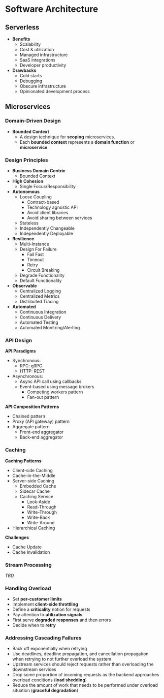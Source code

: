 # Software Architecture

## Serverless

  - **Benefits**
    - Scalability
    - Cost & utilization
    - Managed infrastructure
    - SaaS integrations
    - Developer productivity
  - **Drawbacks**
    - Cold starts
    - Debugging
    - Obscure infrastructure
    - Opinionated development process

## Microservices

### Domain-Driven Design

  - **Bounded Context**
    - A design technique for **scoping** microservices.
    - Each **bounded context** represents a **domain function** or **microservice**.

### Design Principles

  - **Business Domain Centric**
    - Bounded Context
  - **High Cohesion**
    - Single Focus/Responsibility
  - **Autonomous**
    - Loose Coupling
      - Contract-based
      - Technology agnostic API
      - Avoid client libraries
      - Avoid sharing between services
    - Stateless
    - Independently Changeable
    - Independently Deployable
  - **Resilience**
    - Multi-Instance
    - Design For Failure
      - Fail Fast
      - Timeout
      - Retry
      - Circuit Breaking
    - Degrade Functionality
    - Default Functionality
  - **Observable**
    - Centralized Logging
    - Centralized Metrics
    - Distributed Tracing
  - **Automated**
    - Continuous Integration
    - Continuous Delivery
    - Automated Testing
    - Automated Monitring/Alerting


### API Design

**API Paradigms**

  - Synchronous:
    - RPC: gRPC
    - HTTP: REST
  - Asynchronous:
    - Async API call using callbacks
    - Event-based using message brokers
      - Competing workers pattern
      - Fan-out pattern

**API Composition Patterns**

  - Chained pattern
  - Proxy (API gateway) pattern
  - Aggregate pattern
    - Front-end aggregator
    - Back-end aggregator


### Caching

**Caching Patterns**

  - Client-side Caching
  - Cache-in-the-Middle
  - Server-side Caching
    - Embedded Cache
    - Sidecar Cache
    - Caching Service
      - Look-Aside
      - Read-Through
      - Write-Through
      - Write-Back
      - Write-Around
  - Hierarchical Caching

**Challenges**

  - Cache Update
  - Cache Invalidation



### Stream Processing

_TBD_


### Handling Overload

  - Set **per-customer limits**
  - Implement **client-side throttling**
  - Define a **criticality** notion for requests
  - Pay attention to **utilization signals**
  - First serve **degraded responses** and then errors
  - Decide when to **retry**

### Addressing Cascading Failures

  - Back off exponentially when retrying
  - Use deadlines, deadline propagation, and cancellation propagation when retrying to not further overload the system
  - Upstream services should reject requests rather than overloading the downstream services
  - Drop some proportion of incoming requests as the backend approaches overload conditions (**load shedding**)
  - Reduce the amount of work that needs to be performed under overload situation (**graceful degradation**)


